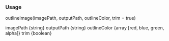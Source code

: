 ### Usage
outlineImage(imagePath, outputPath, outlineColor, trim = true)

imagePath {string}
outputPath {string}
outlineColor {array [red, blue, green, alpha]}
trim {boolean}